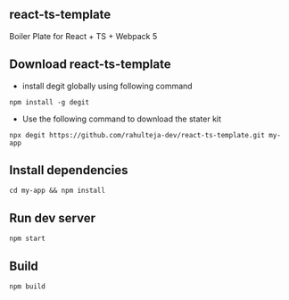 ## react-ts-template

Boiler Plate for React + TS + Webpack 5

## Download react-ts-template

-  install degit globally using following command

```
npm install -g degit
```

-  Use the following command to download the stater kit

```
npx degit https://github.com/rahulteja-dev/react-ts-template.git my-app
```

## Install dependencies

```
cd my-app && npm install
```

## Run dev server

```
npm start
```

## Build

```
npm build
```
